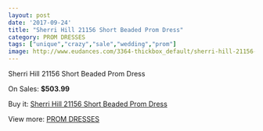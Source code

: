```yaml
---
layout: post
date: '2017-09-24'
title: "Sherri Hill 21156 Short Beaded Prom Dress"
category: PROM DRESSES
tags: ["unique","crazy","sale","wedding","prom"]
image: http://www.eudances.com/3364-thickbox_default/sherri-hill-21156-short-beaded-prom-dress.jpg
---
```

Sherri Hill 21156 Short Beaded Prom Dress

On Sales: **$503.99**
<a href="https://www.eudances.com/en/prom-dresses/1144-sherri-hill-21156-short-beaded-prom-dress.html"><amp-img layout="responsive" width="600" height="600" src="//www.eudances.com/3364-thickbox_default/sherri-hill-21156-short-beaded-prom-dress.jpg" alt="Sherri Hill 21156 Short Beaded Prom Dress 0" /></a>
<a href="https://www.eudances.com/en/prom-dresses/1144-sherri-hill-21156-short-beaded-prom-dress.html"><amp-img layout="responsive" width="600" height="600" src="//www.eudances.com/3368-thickbox_default/sherri-hill-21156-short-beaded-prom-dress.jpg" alt="Sherri Hill 21156 Short Beaded Prom Dress 1" /></a>
<a href="https://www.eudances.com/en/prom-dresses/1144-sherri-hill-21156-short-beaded-prom-dress.html"><amp-img layout="responsive" width="600" height="600" src="//www.eudances.com/3367-thickbox_default/sherri-hill-21156-short-beaded-prom-dress.jpg" alt="Sherri Hill 21156 Short Beaded Prom Dress 2" /></a>
<a href="https://www.eudances.com/en/prom-dresses/1144-sherri-hill-21156-short-beaded-prom-dress.html"><amp-img layout="responsive" width="600" height="600" src="//www.eudances.com/3366-thickbox_default/sherri-hill-21156-short-beaded-prom-dress.jpg" alt="Sherri Hill 21156 Short Beaded Prom Dress 3" /></a>
<a href="https://www.eudances.com/en/prom-dresses/1144-sherri-hill-21156-short-beaded-prom-dress.html"><amp-img layout="responsive" width="600" height="600" src="//www.eudances.com/3365-thickbox_default/sherri-hill-21156-short-beaded-prom-dress.jpg" alt="Sherri Hill 21156 Short Beaded Prom Dress 4" /></a>

Buy it: [Sherri Hill 21156 Short Beaded Prom Dress](https://www.eudances.com/en/prom-dresses/1144-sherri-hill-21156-short-beaded-prom-dress.html "Sherri Hill 21156 Short Beaded Prom Dress")

View more: [PROM DRESSES](https://www.eudances.com/en/13-prom-dresses "PROM DRESSES")